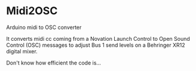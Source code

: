 # Midi2OSC
Arduino midi to OSC converter 

It converts midi cc coming from a Novation Launch Control to Open Sound Control (OSC) messages to adjust Bus 1 send levels on a Behringer XR12 digital mixer. 

Don't know how efficient the code is...
